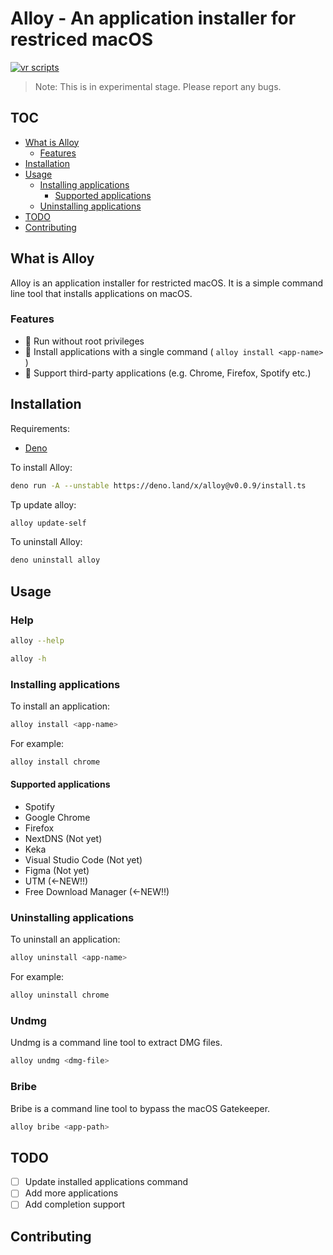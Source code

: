 # Alloy - An application installer for restriced macOS

[![vr scripts](https://badges.velociraptor.run/flat.svg)](https://velociraptor.run)

> Note: This is in experimental stage. Please report any bugs.

## TOC

- [What is Alloy](#What-is-Alloy)
  - [Features](#Features)
- [Installation](#Installation)
- [Usage](#Usage)
  - [Installing applications](#Installing-applications)
    - [Supported applications](#Supported-applications)
  - [Uninstalling applications](#Uninstalling-applications)
- [TODO](#TODO)
- [Contributing](#Contributing)

## What is Alloy

Alloy is an application installer for restricted macOS. It is a simple command
line tool that installs applications on macOS.

### Features

- 🥳 Run without root privileges
- 🥳 Install applications with a single command ( `alloy install <app-name>` )
- 🥳 Support third-party applications (e.g. Chrome, Firefox, Spotify etc.)

## Installation

Requirements:

- [Deno](https://deno.land/)

To install Alloy:

```bash
deno run -A --unstable https://deno.land/x/alloy@v0.0.9/install.ts
```

Tp update alloy:

```bash
alloy update-self
```

To uninstall Alloy:

```bash
deno uninstall alloy
```

## Usage

### Help

```bash
alloy --help
```

```bash
alloy -h
```

### Installing applications

To install an application:

```bash
alloy install <app-name>
```

For example:

```bash
alloy install chrome
```

#### Supported applications

- Spotify
- Google Chrome
- Firefox
- NextDNS (Not yet)
- Keka
- Visual Studio Code (Not yet)
- Figma (Not yet)
- UTM (←NEW!!)
- Free Download Manager (←NEW!!)

### Uninstalling applications

To uninstall an application:

```bash
alloy uninstall <app-name>
```

For example:

```bash
alloy uninstall chrome
```

### Undmg

Undmg is a command line tool to extract DMG files.

```bash
alloy undmg <dmg-file>
```

### Bribe

Bribe is a command line tool to bypass the macOS Gatekeeper.

```bash
alloy bribe <app-path>
```

## TODO

- [ ] Update installed applications command
- [ ] Add more applications
- [ ] Add completion support

## Contributing
